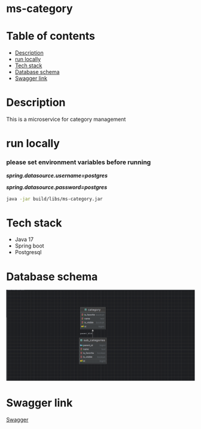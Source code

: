 # ms-category

# Table of contents

- [Description](#description)
- [run locally](#run-locally)
- [Tech stack](#tech-stack)
- [Database schema](#database-schema)
- [Swagger link](#swagger-link)

# Description

This is a microservice for category management

# run locally

### please set environment variables before running

***spring.datasource.username=postgres***

***spring.datasource.password=postgres***

```bash
java -jar build/libs/ms-category.jar
```

# Tech stack

- Java 17
- Spring boot
- Postgresql

# Database schema

![Database schema](./database_schema.png)

# Swagger link

[Swagger](http://localhost:8080/swagger-ui/index.html)
